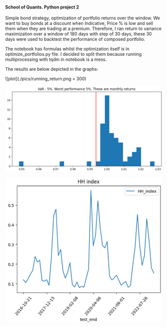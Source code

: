 <h4>School of Quants. Python project 2</h4>

<p>Simple bond strategy, optimization of portfolio returns over the window. We want to buy bonds at a discount when Indicative, Price % is low and sell them when they are trading at a premium. Therefore, I ran return to variance maximization over a window of 180 days with step of 30 days, these 30 days were used to backtest the performance of composed portfolio.</p>

<p>The notebook has formulas whilst the optimization itself is in optimize_portfolios.py file. I decided to split them because running multiprocessing with tqdm in notebook is a mess.</p>

<p>The results are below depicted in the graphs:</p>

![plot](./pics/running_return.png = 300)

![plot](./pics/var_5.png)

![plot](./pics/hh_index.png)

